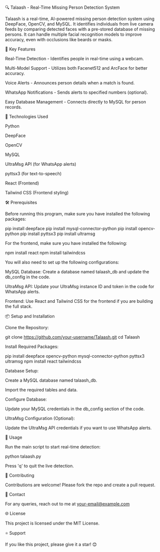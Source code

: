 🔍 Talaash - Real-Time Missing Person Detection System

Talaash is a real-time, AI-powered missing person detection system using DeepFace, OpenCV, and MySQL. It identifies individuals from live camera feeds by comparing detected faces with a pre-stored database of missing persons. It can handle multiple facial recognition models to improve accuracy, even with occlusions like beards or masks.

📌 Key Features

Real-Time Detection - Identifies people in real-time using a webcam.

Multi-Model Support - Utilizes both Facenet512 and ArcFace for better accuracy.

Voice Alerts - Announces person details when a match is found.

WhatsApp Notifications - Sends alerts to specified numbers (optional).

Easy Database Management - Connects directly to MySQL for person records.

🚀 Technologies Used

Python

DeepFace

OpenCV

MySQL

UltraMsg API (for WhatsApp alerts)

pyttsx3 (for text-to-speech)

React (Frontend)

Tailwind CSS (Frontend styling)

🛠️ Prerequisites

Before running this program, make sure you have installed the following packages:

pip install deepface
pip install mysql-connector-python
pip install opencv-python
pip install pyttsx3
pip install ultramsg

For the frontend, make sure you have installed the following:

npm install react
npm install tailwindcss

You will also need to set up the following configurations:

MySQL Database: Create a database named talaash_db and update the db_config in the code.

UltraMsg API: Update your UltraMsg instance ID and token in the code for WhatsApp alerts.

Frontend: Use React and Tailwind CSS for the frontend if you are building the full stack.

📦 Setup and Installation

Clone the Repository:

git clone https://github.com/your-username/Talaash.git
cd Talaash

Install Required Packages:

pip install deepface opencv-python mysql-connector-python pyttsx3 ultramsg
npm install react tailwindcss

Database Setup:

Create a MySQL database named talaash_db.

Import the required tables and data.

Configure Database:

Update your MySQL credentials in the db_config section of the code.

UltraMsg Configuration (Optional):

Update the UltraMsg API credentials if you want to use WhatsApp alerts.

📝 Usage

Run the main script to start real-time detection:

python talaash.py

Press 'q' to quit the live detection.

🤝 Contributing

Contributions are welcome! Please fork the repo and create a pull request.

📧 Contact

For any queries, reach out to me at your-email@example.com

🌐 License

This project is licensed under the MIT License.

⭐ Support

If you like this project, please give it a star! 😊

